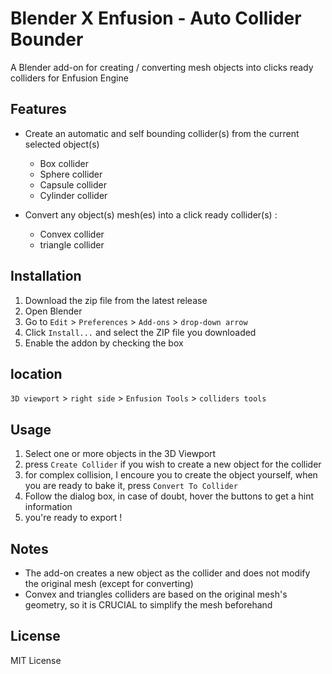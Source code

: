 # Blender X Enfusion - Auto Collider Bounder

A Blender add-on for creating / converting mesh objects into clicks ready colliders for Enfusion Engine

## Features

- Create an automatic and self bounding collider(s) from the current selected object(s)
  - Box collider
  - Sphere collider
  - Capsule collider
  - Cylinder collider

- Convert any object(s) mesh(es) into a click ready collider(s) :
  - Convex collider
  - triangle collider

## Installation

1. Download the zip file from the latest release 
2. Open Blender
3. Go to `Edit` > `Preferences` > `Add-ons` > `drop-down arrow`
4. Click `Install...` and select the ZIP file you downloaded
5. Enable the addon by checking the box

## location 

`3D viewport` > `right side` > `Enfusion Tools` > `colliders tools`

## Usage

1. Select one or more objects in the 3D Viewport
2. press `Create Collider` if you wish to create a new object for the collider
3. for complex collision, I encoure you to create the object yourself,
    when you are ready to bake it, press `Convert To Collider`
4. Follow the dialog box, in case of doubt, hover the buttons to get a hint information
5. you're ready to export !


## Notes

- The add-on creates a new object as the collider and does not modify the original mesh (except for converting)
- Convex and triangles colliders are based on the original mesh's geometry, so it is CRUCIAL to simplify the mesh beforehand

## License

MIT License
